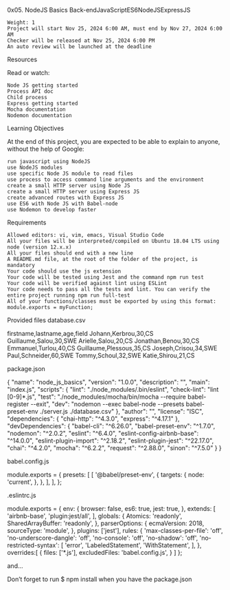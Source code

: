 0x05. NodeJS Basics
Back-endJavaScriptES6NodeJSExpressJS

    Weight: 1
    Project will start Nov 25, 2024 6:00 AM, must end by Nov 27, 2024 6:00 AM
    Checker will be released at Nov 25, 2024 6:00 PM
    An auto review will be launched at the deadline

Resources

Read or watch:

    Node JS getting started
    Process API doc
    Child process
    Express getting started
    Mocha documentation
    Nodemon documentation

Learning Objectives

At the end of this project, you are expected to be able to explain to anyone, without the help of Google:

    run javascript using NodeJS
    use NodeJS modules
    use specific Node JS module to read files
    use process to access command line arguments and the environment
    create a small HTTP server using Node JS
    create a small HTTP server using Express JS
    create advanced routes with Express JS
    use ES6 with Node JS with Babel-node
    use Nodemon to develop faster

Requirements

    Allowed editors: vi, vim, emacs, Visual Studio Code
    All your files will be interpreted/compiled on Ubuntu 18.04 LTS using node (version 12.x.x)
    All your files should end with a new line
    A README.md file, at the root of the folder of the project, is mandatory
    Your code should use the js extension
    Your code will be tested using Jest and the command npm run test
    Your code will be verified against lint using ESLint
    Your code needs to pass all the tests and lint. You can verify the entire project running npm run full-test
    All of your functions/classes must be exported by using this format: module.exports = myFunction;

Provided files
database.csv

firstname,lastname,age,field
Johann,Kerbrou,30,CS
Guillaume,Salou,30,SWE
Arielle,Salou,20,CS
Jonathan,Benou,30,CS
Emmanuel,Turlou,40,CS
Guillaume,Plessous,35,CS
Joseph,Crisou,34,SWE
Paul,Schneider,60,SWE
Tommy,Schoul,32,SWE
Katie,Shirou,21,CS

package.json

{
"name": "node_js_basics",
"version": "1.0.0",
"description": "",
"main": "index.js",
"scripts": {
"lint": "./node_modules/.bin/eslint",
"check-lint": "lint [0-9]\*.js",
"test": "./node_modules/mocha/bin/mocha --require babel-register --exit",
"dev": "nodemon --exec babel-node --presets babel-preset-env ./server.js ./database.csv"
},
"author": "",
"license": "ISC",
"dependencies": {
"chai-http": "^4.3.0",
"express": "^4.17.1"
},
"devDependencies": {
"babel-cli": "^6.26.0",
"babel-preset-env": "^1.7.0",
"nodemon": "^2.0.2",
"eslint": "^6.4.0",
"eslint-config-airbnb-base": "^14.0.0",
"eslint-plugin-import": "^2.18.2",
"eslint-plugin-jest": "^22.17.0",
"chai": "^4.2.0",
"mocha": "^6.2.2",
"request": "^2.88.0",
"sinon": "^7.5.0"
}
}

babel.config.js

module.exports = {
presets: [
[
'@babel/preset-env',
{
targets: {
node: 'current',
},
},
],
],
};

.eslintrc.js

module.exports = {
env: {
browser: false,
es6: true,
jest: true,
},
extends: [
'airbnb-base',
'plugin:jest/all',
],
globals: {
Atomics: 'readonly',
SharedArrayBuffer: 'readonly',
},
parserOptions: {
ecmaVersion: 2018,
sourceType: 'module',
},
plugins: ['jest'],
rules: {
'max-classes-per-file': 'off',
'no-underscore-dangle': 'off',
'no-console': 'off',
'no-shadow': 'off',
'no-restricted-syntax': [
'error',
'LabeledStatement',
'WithStatement',
],
},
overrides:[
{
files: ['*.js'],
excludedFiles: 'babel.config.js',
}
]
};

and…

Don’t forget to run $ npm install when you have the package.json
